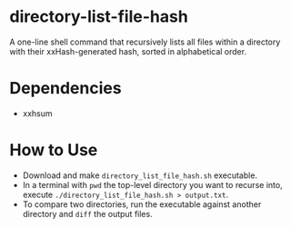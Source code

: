 # directory-list-file-hash
A one-line shell command that recursively lists all files within a directory with their xxHash-generated hash, sorted in alphabetical order.
# Dependencies
- xxhsum
# How to Use
- Download and make `directory_list_file_hash.sh` executable.
- In a terminal with `pwd` the top-level directory you want to recurse into, execute `./directory_list_file_hash.sh > output.txt`.
- To compare two directories, run the executable against another directory and `diff` the output files.
